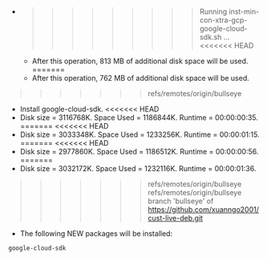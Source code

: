 * >>>>>>>>> Running inst-min-con-xtra-gcp-google-cloud-sdk.sh ...
<<<<<<< HEAD
  * After this operation, 813 MB of additional disk space will be used.
=======
  * After this operation, 762 MB of additional disk space will be used.
>>>>>>> refs/remotes/origin/bullseye
  * Install google-cloud-sdk.
<<<<<<< HEAD
  * Disk size = 3116768K. Space Used = 1186844K. Runtime = 00:00:00:35.
=======
<<<<<<< HEAD
  * Disk size = 3033348K. Space Used = 1233256K. Runtime = 00:00:01:15.
=======
<<<<<<< HEAD
  * Disk size = 2977860K. Space Used = 1186512K. Runtime = 00:00:00:56.
=======
  * Disk size = 3032172K. Space Used = 1232116K. Runtime = 00:00:01:36.
>>>>>>> refs/remotes/origin/bullseye
>>>>>>> refs/remotes/origin/bullseye
>>>>>>> branch 'bullseye' of https://github.com/xuanngo2001/cust-live-deb.git
  * The following NEW packages will be installed:
  ```bash
google-cloud-sdk
  ```
